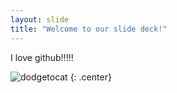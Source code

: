 ```yaml
---
layout: slide
title: "Welcome to our slide deck!"
---
```


I love github!!!!!

![dodgetocat](https://octodex.github.com/images/dodgetocat_v2.png)
{: .center}